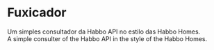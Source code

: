 # Fuxicador
Um simples consultador da Habbo API no estilo das Habbo Homes.<br>
A simple consulter of the Habbo API in the style of the Habbo Homes.

